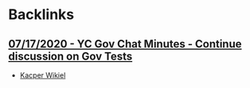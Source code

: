 
# Backlinks
## [07/17/2020 - YC Gov Chat Minutes - Continue discussion on Gov Tests ](<07/17/2020 - YC Gov Chat Minutes - Continue discussion on Gov Tests .md>)
- [Kacper Wikiel](<Kacper Wikiel.md>)

